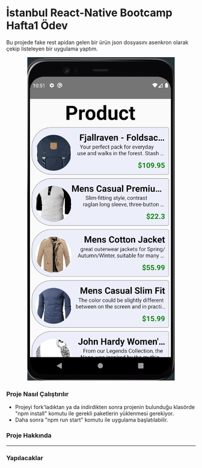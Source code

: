 # İstanbul React-Native Bootcamp Hafta1 Ödev

Bu projede fake rest apidan gelen bir ürün json dosyasını asenkron olarak çekip listeleyen bir uygulama yaptım.
<p align="center">
  <img src="screenshot.png" alt="Recipe Card"/>
</p>

### Proje Nasıl Çalıştırılır

- Projeyi fork'ladıktan ya da indirdikten sonra projenin bulunduğu klasörde "npm install" komutu ile gerekli paketlerin yüklenmesi gerekiyor.
- Daha sonra "npm run start" komutu ile uygulama başlatılabilir.

### Proje Hakkında

***

### Yapılacaklar
